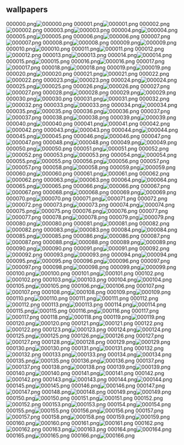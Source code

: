 ## wallpapers
000000.png![000000.png](./wallpaper/000000.png)
000001.png![000001.png](./wallpaper/000001.png)
000002.png![000002.png](./wallpaper/000002.png)
000003.png![000003.png](./wallpaper/000003.png)
000004.png![000004.png](./wallpaper/000004.png)
000005.png![000005.png](./wallpaper/000005.png)
000006.png![000006.png](./wallpaper/000006.png)
000007.png![000007.png](./wallpaper/000007.png)
000008.png![000008.png](./wallpaper/000008.png)
000009.png![000009.png](./wallpaper/000009.png)
000010.png![000010.png](./wallpaper/000010.png)
000011.png![000011.png](./wallpaper/000011.png)
000012.png![000012.png](./wallpaper/000012.png)
000013.png![000013.png](./wallpaper/000013.png)
000014.png![000014.png](./wallpaper/000014.png)
000015.png![000015.png](./wallpaper/000015.png)
000016.png![000016.png](./wallpaper/000016.png)
000017.png![000017.png](./wallpaper/000017.png)
000018.png![000018.png](./wallpaper/000018.png)
000019.png![000019.png](./wallpaper/000019.png)
000020.png![000020.png](./wallpaper/000020.png)
000021.png![000021.png](./wallpaper/000021.png)
000022.png![000022.png](./wallpaper/000022.png)
000023.png![000023.png](./wallpaper/000023.png)
000024.png![000024.png](./wallpaper/000024.png)
000025.png![000025.png](./wallpaper/000025.png)
000026.png![000026.png](./wallpaper/000026.png)
000027.png![000027.png](./wallpaper/000027.png)
000028.png![000028.png](./wallpaper/000028.png)
000029.png![000029.png](./wallpaper/000029.png)
000030.png![000030.png](./wallpaper/000030.png)
000031.png![000031.png](./wallpaper/000031.png)
000032.png![000032.png](./wallpaper/000032.png)
000033.png![000033.png](./wallpaper/000033.png)
000034.png![000034.png](./wallpaper/000034.png)
000035.png![000035.png](./wallpaper/000035.png)
000036.png![000036.png](./wallpaper/000036.png)
000037.png![000037.png](./wallpaper/000037.png)
000038.png![000038.png](./wallpaper/000038.png)
000039.png![000039.png](./wallpaper/000039.png)
000040.png![000040.png](./wallpaper/000040.png)
000041.png![000041.png](./wallpaper/000041.png)
000042.png![000042.png](./wallpaper/000042.png)
000043.png![000043.png](./wallpaper/000043.png)
000044.png![000044.png](./wallpaper/000044.png)
000045.png![000045.png](./wallpaper/000045.png)
000046.png![000046.png](./wallpaper/000046.png)
000047.png![000047.png](./wallpaper/000047.png)
000048.png![000048.png](./wallpaper/000048.png)
000049.png![000049.png](./wallpaper/000049.png)
000050.png![000050.png](./wallpaper/000050.png)
000051.png![000051.png](./wallpaper/000051.png)
000052.png![000052.png](./wallpaper/000052.png)
000053.png![000053.png](./wallpaper/000053.png)
000054.png![000054.png](./wallpaper/000054.png)
000055.png![000055.png](./wallpaper/000055.png)
000056.png![000056.png](./wallpaper/000056.png)
000057.png![000057.png](./wallpaper/000057.png)
000058.png![000058.png](./wallpaper/000058.png)
000059.png![000059.png](./wallpaper/000059.png)
000060.png![000060.png](./wallpaper/000060.png)
000061.png![000061.png](./wallpaper/000061.png)
000062.png![000062.png](./wallpaper/000062.png)
000063.png![000063.png](./wallpaper/000063.png)
000064.png![000064.png](./wallpaper/000064.png)
000065.png![000065.png](./wallpaper/000065.png)
000066.png![000066.png](./wallpaper/000066.png)
000067.png![000067.png](./wallpaper/000067.png)
000068.png![000068.png](./wallpaper/000068.png)
000069.png![000069.png](./wallpaper/000069.png)
000070.png![000070.png](./wallpaper/000070.png)
000071.png![000071.png](./wallpaper/000071.png)
000072.png![000072.png](./wallpaper/000072.png)
000073.png![000073.png](./wallpaper/000073.png)
000074.png![000074.png](./wallpaper/000074.png)
000075.png![000075.png](./wallpaper/000075.png)
000076.png![000076.png](./wallpaper/000076.png)
000077.png![000077.png](./wallpaper/000077.png)
000078.png![000078.png](./wallpaper/000078.png)
000079.png![000079.png](./wallpaper/000079.png)
000080.png![000080.png](./wallpaper/000080.png)
000081.png![000081.png](./wallpaper/000081.png)
000082.png![000082.png](./wallpaper/000082.png)
000083.png![000083.png](./wallpaper/000083.png)
000084.png![000084.png](./wallpaper/000084.png)
000085.png![000085.png](./wallpaper/000085.png)
000086.png![000086.png](./wallpaper/000086.png)
000087.png![000087.png](./wallpaper/000087.png)
000088.png![000088.png](./wallpaper/000088.png)
000089.png![000089.png](./wallpaper/000089.png)
000090.png![000090.png](./wallpaper/000090.png)
000091.png![000091.png](./wallpaper/000091.png)
000092.png![000092.png](./wallpaper/000092.png)
000093.png![000093.png](./wallpaper/000093.png)
000094.png![000094.png](./wallpaper/000094.png)
000095.png![000095.png](./wallpaper/000095.png)
000096.png![000096.png](./wallpaper/000096.png)
000097.png![000097.png](./wallpaper/000097.png)
000098.png![000098.png](./wallpaper/000098.png)
000099.png![000099.png](./wallpaper/000099.png)
000100.png![000100.png](./wallpaper/000100.png)
000101.png![000101.png](./wallpaper/000101.png)
000102.png![000102.png](./wallpaper/000102.png)
000103.png![000103.png](./wallpaper/000103.png)
000104.png![000104.png](./wallpaper/000104.png)
000105.png![000105.png](./wallpaper/000105.png)
000106.png![000106.png](./wallpaper/000106.png)
000107.png![000107.png](./wallpaper/000107.png)
000108.png![000108.png](./wallpaper/000108.png)
000109.png![000109.png](./wallpaper/000109.png)
000110.png![000110.png](./wallpaper/000110.png)
000111.png![000111.png](./wallpaper/000111.png)
000112.png![000112.png](./wallpaper/000112.png)
000113.png![000113.png](./wallpaper/000113.png)
000114.png![000114.png](./wallpaper/000114.png)
000115.png![000115.png](./wallpaper/000115.png)
000116.png![000116.png](./wallpaper/000116.png)
000117.png![000117.png](./wallpaper/000117.png)
000118.png![000118.png](./wallpaper/000118.png)
000119.png![000119.png](./wallpaper/000119.png)
000120.png![000120.png](./wallpaper/000120.png)
000121.png![000121.png](./wallpaper/000121.png)
000122.png![000122.png](./wallpaper/000122.png)
000123.png![000123.png](./wallpaper/000123.png)
000124.png![000124.png](./wallpaper/000124.png)
000125.png![000125.png](./wallpaper/000125.png)
000126.png![000126.png](./wallpaper/000126.png)
000127.png![000127.png](./wallpaper/000127.png)
000128.png![000128.png](./wallpaper/000128.png)
000129.png![000129.png](./wallpaper/000129.png)
000130.png![000130.png](./wallpaper/000130.png)
000131.png![000131.png](./wallpaper/000131.png)
000132.png![000132.png](./wallpaper/000132.png)
000133.png![000133.png](./wallpaper/000133.png)
000134.png![000134.png](./wallpaper/000134.png)
000135.png![000135.png](./wallpaper/000135.png)
000136.png![000136.png](./wallpaper/000136.png)
000137.png![000137.png](./wallpaper/000137.png)
000138.png![000138.png](./wallpaper/000138.png)
000139.png![000139.png](./wallpaper/000139.png)
000140.png![000140.png](./wallpaper/000140.png)
000141.png![000141.png](./wallpaper/000141.png)
000142.png![000142.png](./wallpaper/000142.png)
000143.png![000143.png](./wallpaper/000143.png)
000144.png![000144.png](./wallpaper/000144.png)
000145.png![000145.png](./wallpaper/000145.png)
000146.png![000146.png](./wallpaper/000146.png)
000147.png![000147.png](./wallpaper/000147.png)
000148.png![000148.png](./wallpaper/000148.png)
000149.png![000149.png](./wallpaper/000149.png)
000150.png![000150.png](./wallpaper/000150.png)
000151.png![000151.png](./wallpaper/000151.png)
000152.png![000152.png](./wallpaper/000152.png)
000153.png![000153.png](./wallpaper/000153.png)
000154.png![000154.png](./wallpaper/000154.png)
000155.png![000155.png](./wallpaper/000155.png)
000156.png![000156.png](./wallpaper/000156.png)
000157.png![000157.png](./wallpaper/000157.png)
000158.png![000158.png](./wallpaper/000158.png)
000159.png![000159.png](./wallpaper/000159.png)
000160.png![000160.png](./wallpaper/000160.png)
000161.png![000161.png](./wallpaper/000161.png)
000162.png![000162.png](./wallpaper/000162.png)
000163.png![000163.png](./wallpaper/000163.png)
000164.png![000164.png](./wallpaper/000164.png)
000165.png![000165.png](./wallpaper/000165.png)
000166.png![000166.png](./wallpaper/000166.png)
